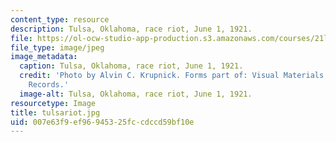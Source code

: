 ```yaml
---
content_type: resource
description: Tulsa, Oklahoma, race riot, June 1, 1921.
file: https://ol-ocw-studio-app-production.s3.amazonaws.com/courses/21l-705-major-authors-melville-and-morrison-fall-2003/007e63f9ef96945325fccdccd59bf10e_tulsariot.jpg
file_type: image/jpeg
image_metadata:
  caption: Tulsa, Oklahoma, race riot, June 1, 1921.
  credit: 'Photo by Alvin C. Krupnick. Forms part of: Visual Materials from the NAACP
    Records.'
  image-alt: Tulsa, Oklahoma, race riot, June 1, 1921.
resourcetype: Image
title: tulsariot.jpg
uid: 007e63f9-ef96-9453-25fc-cdccd59bf10e
---
```

